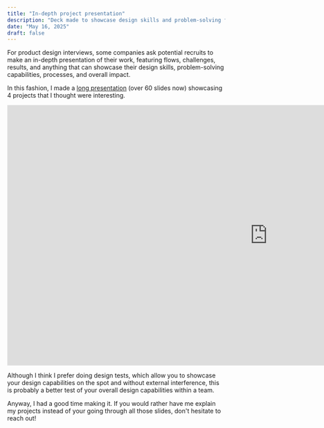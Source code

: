 ```yaml
---
title: "In-depth project presentation"
description: "Deck made to showcase design skills and problem-solving for interviews"
date: "May 16, 2025"
draft: false
---
```


For product design interviews, some companies ask potential recruits to make an in-depth presentation of their work, featuring flows, challenges, results, and anything that can showcase their design skills, problem-solving capabilities, processes, and overall impact.

In this fashion, I made a [long presentation](https://www.figma.com/deck/J9Qks2nSZXkRQx33OzOVio/Projects-Deep-Dive?node-id=1-42&t=E1uvLrL6ZKA0nZFp-1) (over 60 slides now) showcasing 4 projects that I thought were interesting.

<div class="flex items-center md:my-12 md:-mx-24">
    <iframe style="border: 1px solid rgba(0, 0, 0, 0.1);" width="1200" height="600" src="https://embed.figma.com/slides/J9Qks2nSZXkRQx33OzOVio/Projects-Deep-Dive?node-id=1-42&embed-host=share" allowfullscreen></iframe>
</div>

Although I think I prefer doing design tests, which allow you to showcase your design capabilities on the spot and without external interference, this is probably a better test of your overall design capabilities within a team.

Anyway, I had a good time making it. If you would rather have me explain my projects instead of your going through all those slides, don't hesitate to reach out!
